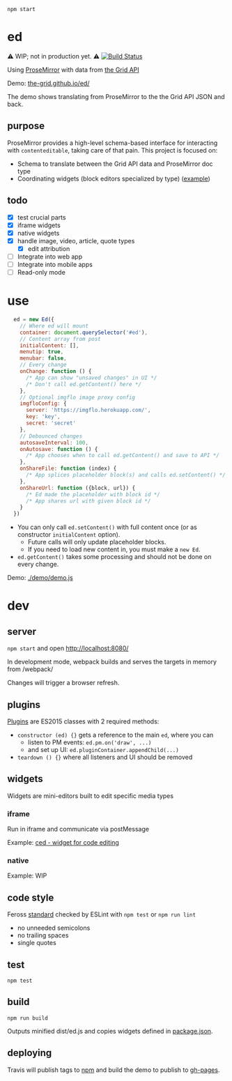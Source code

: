 `npm start`

# ed

:warning: WIP; not in production yet. :warning: [![Build Status](https://travis-ci.org/the-grid/ed.svg?branch=master)](https://travis-ci.org/the-grid/ed)

Using [ProseMirror](http://prosemirror.net/) with data from [the Grid API](http://developer.thegrid.io/)

Demo: [the-grid.github.io/ed/](https://the-grid.github.io/ed/)

The demo shows translating from ProseMirror to the the Grid API JSON and back.

## purpose

ProseMirror provides a high-level schema-based interface for interacting with `contenteditable`, taking care of that pain. This project is focused on:

* Schema to translate between the Grid API data and ProseMirror doc type
* Coordinating widgets (block editors specialized by type) ([example](https://github.com/the-grid/ced))

## todo

* [x] test crucial parts
* [x] iframe widgets
* [x] native widgets
* [x] handle image, video, article, quote types
  * [x] edit attribution
* [ ] Integrate into web app
* [ ] Integrate into mobile apps
* [ ] Read-only mode

# use

``` javascript
  ed = new Ed({
    // Where ed will mount
    container: document.querySelector('#ed'),
    // Content array from post
    initialContent: [],
    menutip: true,
    menubar: false,
    // Every change
    onChange: function () {
      /* App can show "unsaved changes" in UI */
      /* Don't call ed.getContent() here */
    },
    // Optional imgflo image proxy config
    imgfloConfig: {
      server: 'https://imgflo.herokuapp.com/',
      key: 'key',
      secret: 'secret'
    },
    // Debounced changes
    autosaveInterval: 100,
    onAutosave: function () {
      /* App chooses when to call ed.getContent() and save to API */
    },
    onShareFile: function (index) {
      /* App splices placeholder block(s) and calls ed.setContent() */
    },
    onShareUrl: function ({block, url}) {
      /* Ed made the placeholder with block id */
      /* App shares url with given block id */
    }
  })  
```

* You can only call `ed.setContent()` with full content once (or as constructor `initialContent` option).
  * Future calls will only update placeholder blocks.
  * If you need to load new content in, you must make a `new Ed`.
* `ed.getContent()` takes some processing and should not be done on every change.

Demo: [./demo/demo.js](./demo/demo.js)

# dev

## server

`npm start` and open [http://localhost:8080/](http://localhost:8080/)

In development mode, webpack builds and serves the targets in memory from /webpack/

Changes will trigger a browser refresh.

## plugins

[Plugins](./src/plugins) are ES2015 classes with 2 required methods:

* `constructor (ed) {}` gets a reference to the main `ed`, where you can
  * listen to PM events: `ed.pm.on('draw', ...)`
  * and set up UI: `ed.pluginContainer.appendChild(...)`
* `teardown () {}` where all listeners and UI should be removed

## widgets

Widgets are mini-editors built to edit specific media types

### iframe

Run in iframe and communicate via postMessage 

Example: [ced - widget for code editing](https://github.com/the-grid/ced)

### native

Example: WIP

## code style

Feross [standard](https://github.com/feross/standard#rules) checked by ESLint with `npm test` or `npm run lint`

* no unneeded semicolons
* no trailing spaces
* single quotes

## test

`npm test`

## build

`npm run build`

Outputs minified dist/ed.js and copies widgets defined in [package.json](./package.json).

## deploying

Travis will publish tags to [npm](https://www.npmjs.com/package/@the-grid/ed)
and build the demo to publish to [gh-pages](https://the-grid.github.io/ed/).